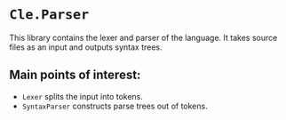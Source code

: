 # `Cle.Parser`

This library contains the lexer and parser of the language. It takes source files as an input and outputs syntax trees.

## Main points of interest:
- `Lexer` splits the input into tokens.
- `SyntaxParser` constructs parse trees out of tokens.

